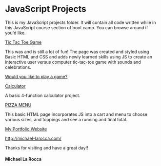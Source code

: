 # JavaScript Projects
 This is my JavaScript projects folder. 
 It will contain all code written while in this JavaScript course section of boot camp.
You can browse around if you'd like.


[Tic Tac Toe Game](https://github.com/Michael1388/JavaScript-Projects/tree/main/TicTacToe) 

This was and is still a lot of fun! The page was created and styled using Basic HTML and CSS and adds newly learned skills using JS to create an interactive user versus computer tic-tac-toe game with sounds and celebrations.

[Would you like to play a game?](http://michael-larocca.com/TicTacToe/TicTacToe.html)

[Calculator](https://github.com/Michael1388/JavaScript-Projects/tree/main/Calculator)

A basic 4-function calculator project.


[PIZZA MENU](https://github.com/Michael1388/JavaScript-Projects/tree/main/Pizza%20Menu)

This basic HTML page incorporates JS into a cart and menu to choose various sizes, and toppings and see a running and final total.


[My Portfolio Website](http://michael-larocca.com/)

 http://michael-larocca.com/ 

Thanks for visiting and have a great day!!

#### Michael La Rocca
